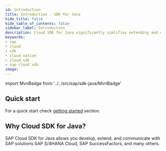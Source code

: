 ```yaml
---
id: introduction
title: Introduction - SDK for Java
hide_title: false
hide_table_of_contents: false
sidebar_label: Introduction
description: Cloud SDK for Java significantly simlifies extending and developing application with SAP Cloud Platform
keywords:
- sap
- cloud
- sdk
- cloud native
- cloud sdk
- sap cloud sdk
image:
---
```

import MvnBadge from '../../src/sap/sdk-java/MvnBadge'

<MvnBadge />

## Quick start  ##

For a quick start check [getting started](getting-started ) section.

## Why Cloud SDK for Java? ##

SAP Cloud SDK for Java allows you develop, extend, and communicate with SAP solutions SAP S/4HANA Cloud, SAP
SuccessFactors, and many others.
